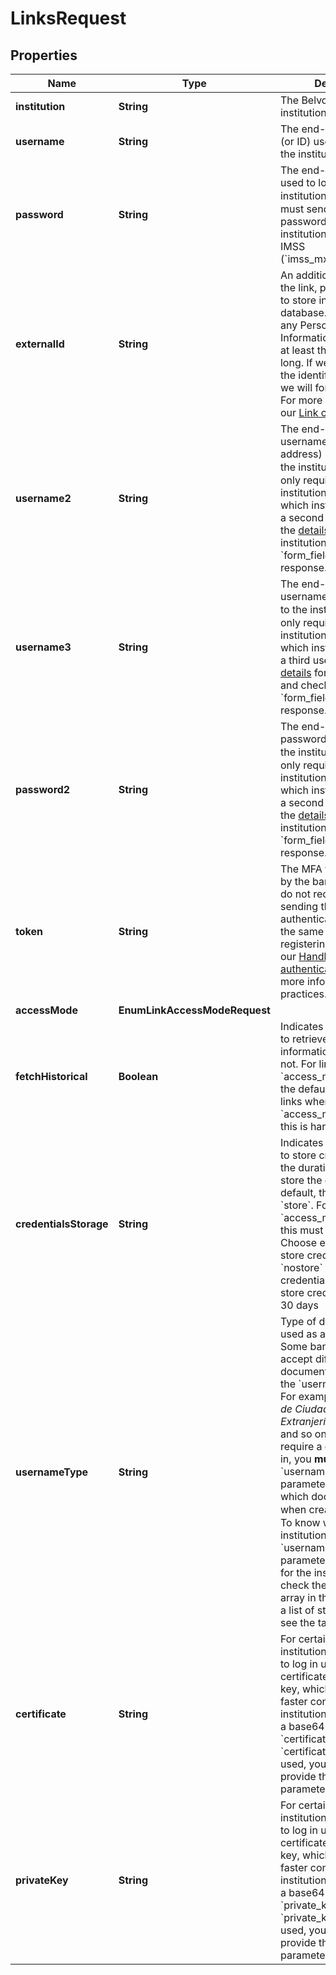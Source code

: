 

# LinksRequest


## Properties

| Name | Type | Description | Notes |
|------------ | ------------- | ------------- | -------------|
|**institution** | **String** | The Belvo name for the institution. |  |
|**username** | **String** | The end-user&#39;s username (or ID) used to log in to the institution. |  |
|**password** | **String** | The end-user&#39;s password used to log in to the institution.  ℹ️ **Note**: You must send through a password for all institutions except for IMSS (&#x60;imss_mx_employment&#x60;).  |  [optional] |
|**externalId** | **String** | An additional identifier for the link, provided by you, to store in the Belvo database. **Cannot** include any Personal Identifiable Information (PII). **Must** be at least three characters long.  If we identify that the identifier contains PII, we will force a &#x60;null&#x60; value. For more information, see our [Link creation article](https://developers.belvo.com/docs/link-creation-best-practices#adding-your-own-identifier). |  [optional] |
|**username2** | **String** | The end-user&#39;s second username (or email address) used to log in to the institution.  ℹ️ This is only required by some institutions. To know which institutions require a second username, get the [details](https://developers.belvo.com/reference/detailinstitution) for the institution and check the &#x60;form_fields&#x60; array in the response.  |  [optional] |
|**username3** | **String** | The end-user&#39;s third username used to log in to the institution.  ℹ️ This is only required by some institutions. To know which institutions require a third username, get the [details](https://developers.belvo.com/reference/detailinstitution) for the institution and check the &#x60;form_fields&#x60; array in the response.  |  [optional] |
|**password2** | **String** | The end-user&#39;s second password used to log in to the institution.  ℹ️ This is only required by some institutions. To know which institutions require a second password, get the [details](https://developers.belvo.com/reference/detailinstitution) for the institution and check the &#x60;form_fields&#x60; array in the response.  |  [optional] |
|**token** | **String** | The MFA token required by the bank to log in.  We do not recommend sending the authentication token in the same request as registering the user. See our [Handling multi-factor authentication](https://developers.belvo.com/docs/handling-2-factor-authentication) article for more information and best practices.  |  [optional] |
|**accessMode** | **EnumLinkAccessModeRequest** |  |  [optional] |
|**fetchHistorical** | **Boolean** | Indicates whether or not to retrieve historical information for the link or not. For links where &#x60;access_mode&#x3D;single&#x60;, the default is &#x60;false&#x60;. For links where &#x60;access_mode&#x3D;recurrent&#x60; this is hardcoded to &#x60;true&#x60;.  |  [optional] |
|**credentialsStorage** | **String** | Indicates whether or not to store credentials (and the duration for which to store the credentials). By default, this is set to &#x60;store&#x60;. For links where &#x60;access_mode&#x3D;recurrent&#x60;, this must be set to &#x60;store&#x60;.  Choose either:   - &#x60;store&#x60; to store credentials   - &#x60;nostore&#x60; to not store credentials   - &#x60;30d&#x60; to store credentials only for 30 days  |  [optional] |
|**usernameType** | **String** | Type of document to be used as a username.  Some banking institutions accept different documents to be used as the &#x60;username&#x60; to login. For example, the *Cédula de Ciudadanía*, *Cédula de Extranjería*, *Pasaporte&#39;*, and so on.  For banks that require a document to log in, you **must** provide the &#x60;username_type&#x60; parameter to specify which document is used when creating the link.  ℹ️ To know which institutions require the &#x60;username_type&#x60; parameter, get the [details](https://developers.belvo.com/reference/detailinstitution) for the institution and check the &#x60;form_fields&#x60; array in the response.  For a list of standards codes, see the table below.  | Code | Description | |-----------|-------| | &#x60;001&#x60; | Cédula de Ciudadanía | | &#x60;002&#x60; | Cédula de Extranjería | | &#x60;003&#x60; | Pasaporte | | &#x60;004&#x60; | Tarjeta de Identidad | | &#x60;005&#x60; | Registro Civil | | &#x60;006&#x60; | Número Identificación Personal | | &#x60;020&#x60; | NIT | | &#x60;021&#x60; | NIT Persona Natural | | &#x60;022&#x60; | NIT Persona Extranjera | | &#x60;023&#x60; | NIT Persona Jurídica | | &#x60;024&#x60; | NIT Menores | | &#x60;025&#x60; | NIT Desasociado | | &#x60;030&#x60; | Trj. Seguro Social Extranjero | | &#x60;031&#x60; | Sociedad Extranjera sin NIT en Colombia | | &#x60;032&#x60; | Fideicomiso | | &#x60;033&#x60; | RIF Venezuela | | &#x60;034&#x60; | CIF | | &#x60;035&#x60; | Número de Identidad | | &#x60;036&#x60; | RTN | | &#x60;037&#x60; | Cédula de Identidad | | &#x60;038&#x60; | DIMEX | | &#x60;039&#x60; | CED | | &#x60;040&#x60; | PAS | | &#x60;041&#x60; | Documento Único de Identidad | | &#x60;042&#x60; | NIT Salvadoreño | | &#x60;100&#x60; | Agência e conta | | &#x60;101&#x60; | Código do operador | | &#x60;102&#x60; | Cartão de crédito | | &#x60;103&#x60; | CPF |  |  [optional] |
|**certificate** | **String** | For certain fiscal institutions, it is possible to log in using a certificate and a private key, which enables a faster connection to the institution.  Belvo supports a base64 encoded &#x60;certificate&#x60;. If the &#x60;certificate&#x60; parameter is used, you *must* also provide the &#x60;private_key&#x60; parameter.  |  [optional] |
|**privateKey** | **String** | For certain fiscal institutions, it is possible to log in using a certificate and a private key, which enables a faster connection to the institution.  Belvo supports a base64 encoded &#x60;private_key&#x60;. If the &#x60;private_key&#x60; parameter is used, you *must* also provide the &#x60;certificate&#x60; parameter.  |  [optional] |



